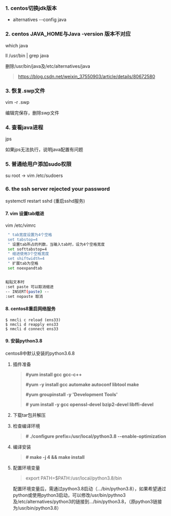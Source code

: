 ### 1. centos切换jdk版本

* alternatives --config java

### 2. centos JAVA_HOME与Java -version 版本不对应

which java 

ll /usr/bin | grep java 

删除/usr/bin/java及/etc/alternatives/java

> https://blog.csdn.net/weixin_37550903/article/details/80672580

### 3. 恢复.swp文件

vim -r .swp

编辑完保存，删除swp文件

### 4. 查看java进程

jps

如果jps无法执行，说明java配置有问题

### 5. 普通给用户添加sudo权限

su root -> vim /etc/sudoers

### 6. the ssh server rejected your password

systemctl restart sshd  (重启sshd服务)

#### 7. vim 设置tab缩进

vim /etc/vimrc

```bash
 " tab宽度设置为4个空格
 set tabstop=4
 " 设置tab所占的列数，当输入tab时，设为4个空格宽度
 set softtabstop=4
 " 缩进使用3个空格宽度
 set shiftwidth=4
 " 扩展tab为空格
 set noexpandtab


粘贴文本时
:set paste 可以取消缩进
-- INSERT(paste) --
:set nopaste 取消
```

#### 8. centos8重启网络服务

```shell
$ nmcli c reload (ens33)
$ nmcli d reapply ens33
$ nmcli d connect ens33
```

#### 9. 安装python3.8

centos8中默认安装的python3.6.8

1. 插件准备

   >**#yum install gcc gcc-c++**
   >
   >**#yum -y install gcc automake autoconf libtool make**
   >
   >**#yum groupinstall -y 'Development Tools'**
   >
   >**\# yum install -y gcc openssl-devel bzip2-devel libffi-devel**

2. 下载tar包并解压

3. 检查编译环境

   > **# ./configure prefix=/usr/local/python3.8 --enable-optimization**

4. 编译安装

   > **\# make -j 4 && make install**

5. 配置环境变量

   > export PATH=$PATH:/usr/local/python3.8/bin

   配置环境变量后，需通过python3.8启动（.../bin/python3.8），如果希望通过python或使用python3启动，可以修改/usr/bin/pythno3及/etc/alternatives/python3的链接到.../bin/python3.8，（原python3链接为/usr/bin/python3.8）